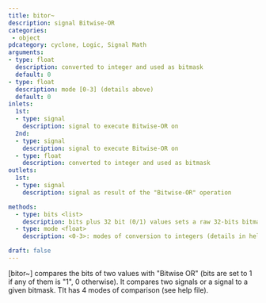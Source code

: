 ```yaml
---
title: bitor~
description: signal Bitwise-OR
categories:
 - object
pdcategory: cyclone, Logic, Signal Math
arguments:
- type: float
  description: converted to integer and used as bitmask
  default: 0
- type: float
  description: mode [0-3] (details above)
  default: 0
inlets:
  1st:
  - type: signal
    description: signal to execute Bitwise-OR on
  2nd:
  - type: signal
    description: signal to execute Bitwise-OR on
  - type: float
    description: converted to integer and used as bitmask
outlets:
  1st:
  - type: signal
    description: signal as result of the "Bitwise-OR" operation

methods:
  - type: bits <list>
    description: bits plus 32 bit (0/1) values sets a raw 32-bits bitmask
  - type: mode <float>
    description: <0-3>: modes of conversion to integers (details in help)

draft: false
---
```


[bitor~] compares the bits of two values with "Bitwise OR" (bits are set to 1 if any of them is "1", 0 otherwise). It compares two signals or a signal to a given bitmask. TIt has 4 modes of comparison (see help file).

